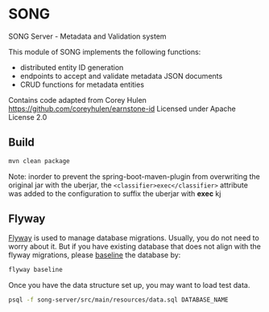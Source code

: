 # SONG

SONG Server - Metadata and Validation system 

This module of SONG implements the following functions:

- distributed entity ID generation
- endpoints to accept and validate metadata JSON documents
- CRUD functions for metadata entities 

Contains code adapted from Corey Hulen https://github.com/coreyhulen/earnstone-id
Licensed under Apache License 2.0

## Build

```bash
mvn clean package
```

Note: inorder to prevent the spring-boot-maven-plugin from overwriting the original jar with the uberjar, the `<classifier>exec</classifier>` attribute was added to the configuration to suffix the uberjar with __exec__
kj
## Flyway

[Flyway](https://flywaydb.org/) is used to manage database migrations. Usually, you do not need to worry about it. But if you have existing database that does not align with the flyway migrations, please [baseline](https://flywaydb.org/documentation/command/baseline) the database by:

```bash
flyway baseline
```

Once you have the data structure set up, you may want to load test data.

```bash
psql -f song-server/src/main/resources/data.sql DATABASE_NAME
```
